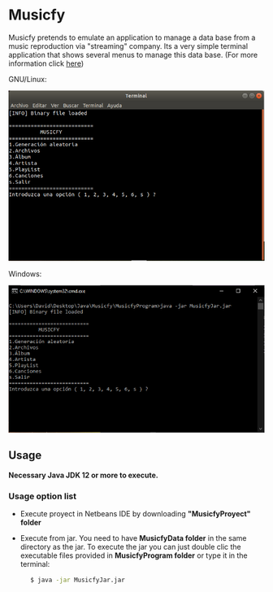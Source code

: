 # Musicfy
 Musicfy pretends to emulate an application to manage a data base from a music reproduction via "streaming" company.
 Its a very simple terminal application that shows several menus to manage this data base.
 (For more information click [here](Practica_Final_19_20.pdf))
 
GNU/Linux:

![](README_images/linux.PNG)


Windows:

![](README_images/windows.PNG)


## Usage
**Necessary Java JDK 12 or more to execute.**

### Usage option list
- Execute proyect in Netbeans IDE by downloading **"MusicfyProyect" folder**

- Execute from jar. You need to have **MusicfyData folder** in the same directory as the jar. To execute the jar you can just double clic the   executable files provided in **MusicfyProgram folder** or type it in the terminal:
```sh
      $ java -jar MusicfyJar.jar
```
